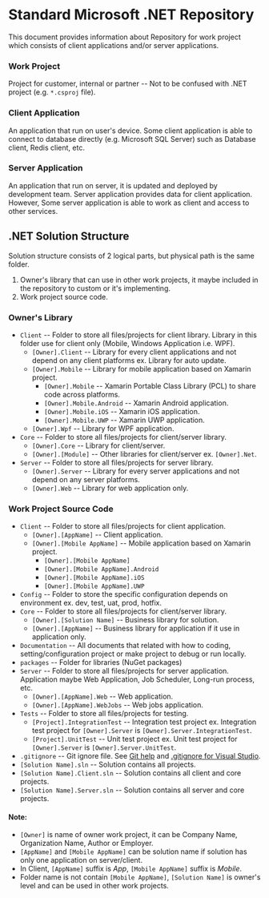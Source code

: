 # Standard Microsoft .NET Repository

This document provides information about Repository for work project which consists of client applications and/or server applications.

### Work Project
Project for customer, internal or partner -- Not to be confused with .NET project (e.g. `*.csproj` file).

### Client Application
An application that run on user's device. Some client application is able to connect to database directly (e.g. Microsoft SQL Server) such as Database client, Redis client, etc.

### Server Application
An application that run on server, it is updated and deployed by development team. Server application provides data for client application. However, Some server application is able to work as client and access to other services.

## .NET Solution Structure
Solution structure consists of 2 logical parts, but physical path is the same folder.
1. Owner's library that can use in other work projects, it maybe included in the repository to custom or it's implementing.
2. Work project source code.

### Owner's Library
- `Client` -- Folder to store all files/projects for client library. Library in this folder use for client only (Mobile, Windows Application i.e. WPF). 
  - `[Owner].Client` -- Library for every client applications and not depend on any client platforms ex. Library for auto update.
  - `[Owner].Mobile` -- Library for mobile application based on Xamarin project.
    - `[Owner].Mobile` -- Xamarin Portable Class Library (PCL) to share code across platforms.
    - `[Owner].Mobile.Android` -- Xamarin Android application.
    - `[Owner].Mobile.iOS` -- Xamarin iOS application.
    - `[Owner].Mobile.UWP` -- Xamarin UWP application.
  - `[Owner].Wpf` -- Library for WPF application.
- `Core` -- Folder to store all files/projects for client/server library.
  - `[Owner].Core` -- Library for client/server.
  - `[Owner].[Module]` -- Other libraries for client/server ex. `[Owner].Net`.
- `Server` -- Folder to store all files/projects for server library.
  - `[Owner].Server` -- Library for every server applications and not depend on any server platforms.
  - `[Owner].Web` -- Library for web application only.

### Work Project Source Code
- `Client` -- Folder to store all files/projects for client application.
  - `[Owner].[AppName]` -- Client application.
  - `[Owner].[Mobile AppName]` -- Mobile application based on Xamarin project.
    - `[Owner].[Mobile AppName]`
    - `[Owner].[Mobile AppName].Android`
    - `[Owner].[Mobile AppName].iOS`
    - `[Owner].[Mobile AppName].UWP`
- `Config` -- Folder to store the specific configuration depends on environment ex. dev, test, uat, prod, hotfix.
- `Core` -- Folder to store all files/projects for client/server library.
  - `[Owner].[Solution Name]` -- Business library for solution.
  - `[Owner].[AppName]` -- Business library for application if it use in application only.
- `Documentation` -- All documents that related with how to coding, setting/configuration project or make project to debug or run locally.
- `packages` -- Folder for libraries (NuGet packages)
- `Server` -- Folder to store all files/projects for server application. Application maybe Web Application, Job Scheduler, Long-run process, etc.
  - `[Owner].[AppName].Web` -- Web application.
  - `[Owner].[AppName].WebJobs` -- Web jobs application.
- `Tests` -- Folder to store all files/projects for testing.
  - `[Project].IntegrationTest` -- Integration test project ex. Integration test project for `[Owner].Server` is `[Owner].Server.IntegrationTest`.
  - `[Project].UnitTest` -- Unit test project ex. Unit test project for `[Owner].Server` is `[Owner].Server.UnitTest`.
- `.gitignore` -- Git ignore file. See [Git help](https://git-scm.com/docs/gitignore) and [.gitignore for Visual Studio](https://github.com/github/gitignore/blob/master/VisualStudio.gitignore).
- `[Solution Name].sln` -- Solution contains all projects.
- `[Solution Name].Client.sln` -- Solution contains all client and core projects.
- `[Solution Name].Server.sln` -- Solution contains all server and core projects.

#### Note:
- `[Owner]` is name of owner work project, it can be Company Name, Organization Name, Author or Employer.
- `[AppName]` and `[Mobile AppName]` can be solution name if solution has only one application on server/client.
- In Client, `[AppName]` suffix is *App*, `[Mobile AppName]` suffix is *Mobile*.
- Folder name is not contain `[Mobile AppName]`, `[Solution Name]` is owner's level and can be used in other work projects.
